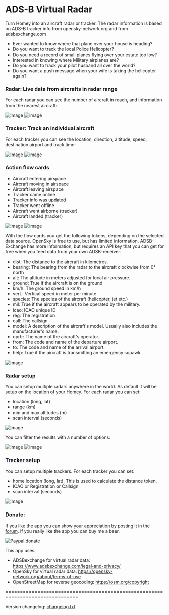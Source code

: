 # ADS-B Virtual Radar #

Turn Homey into an aircraft radar or tracker. The radar information is based on
ADS-B tracker info from opensky-network.org and from adsbexchange.com

* Ever wanted to know where that plane over your house is heading?
* Do you want to track the local Police Helicopter?
* Do you need a record of small planes flying over your estate too low?
* Interested in knowing where Military airplanes are?
* Do you want to track your pilot husband all over the world?
* Do you want a push message when your wife is taking the helicopter again?

### Radar: Live data from aircrafts in radar range ###
For each radar you can see the number of aircraft in reach, and information from
the nearest aircraft:

![image][mobile-card-image1]
![image][mobile-card-image2]

### Tracker: Track an individual aircraft ###
For each tracker you can see the location, direction, altitude, speed,
destination airport and track time:

![image][mobile-card-image3]
![image][mobile-card-image4]

### Action flow cards ###

* Aircraft entering airspace
* Aircraft moving in airspace
* Aircraft leaving airspace
* Tracker came online
* Tracker info was updated
* Tracker went offline
* Aircraft went airborne (tracker)
* Aircraft landed (tracker)

![image][flow-cards-image]
![image][flow-cards-image2]

With the flow cards you get the following tokens, depending on the selected data source.
OpenSky is free to use, but has limited information. ADSB-Exchange has more information, but
requires an API key that you can get for free when you feed data from your own ADSB-receiver. 

- dist: The distance to the aircraft in kilometres.
- bearing: The bearing from the radar to the aircraft clockwise from 0° north
- alt: The altitude in meters adjusted for local air pressure.
- ground: True if the aircraft is on the ground
- km/h: The ground speed in km/h
- vert.: Vertical speed in meter per minute.
- species: The species of the aircraft (helicopter, jet etc.)
- mil: True if the aircraft appears to be operated by the military.
- icao: ICAO unique ID
- reg: The registration
- call: The callsign
- model: A description of the aircraft's model. Usually also includes the manufacturer's name.
- oprtr: The name of the aircraft's operator.
- from: The code and name of the departure airport.
- to: The code and name of the arrival airport.
- help: True if the aircraft is transmitting an emergency squawk.

![image][flow-tokens-image]

### Radar setup ###
You can setup multiple radars anywhere in the world. As default it will be setup
on the location of your Homey. For each radar you can set:
* location (long, lat)
* range (km)
* min and max altitudes (m)
* scan interval (seconds)

![image][radar-setup-image]

You can filter the results with a number of options:

![image][radar-types-image]
![image][radar-filters-image]

### Tracker setup ###
You can setup multiple trackers. For each tracker you can set:
* home location (long, lat). This is used to calculate the distance token.
* ICAO or Registration or Callsign
* scan interval (seconds)

![image][tracker-setup-image]

### Donate: ###
If you like the app you can show your appreciation by posting it in the [forum].
If you really like the app you can buy me a beer.

[![Paypal donate][pp-donate-image]][pp-donate-link]

This app uses:
* ADSBexchange for virtual radar data: https://www.adsbexchange.com/legal-and-privacy/
* OpenSky for virtual radar data: https://opensky-network.org/about/terms-of-use
* OpenStreetMap for reverse geocoding: https://osm.org/copyright

===============================================================================

Version changelog: [changelog.txt]


[forum]: https://community.athom.com/t/14605
[pp-donate-link]: https://www.paypal.com/cgi-bin/webscr?cmd=_s-xclick&hosted_button_id=VB7VKG5Y28M6N
[pp-donate-image]: https://www.paypalobjects.com/en_US/i/btn/btn_donate_SM.gif
[mobile-card-image1]: https://forum.athom.com/uploads/editor/15/ihdfxcz99gqi.png
[mobile-card-image2]: https://forum.athom.com/uploads/editor/q9/d6qm30f4xoos.png
[flow-cards-image]: https://forum.athom.com/uploads/editor/9v/dtfe6xypxix2.png
[flow-tokens-image]: https://forum.athom.com/uploads/editor/ne/zgzazfbn41dt.png
[radar-setup-image]: https://forum.athom.com/uploads/editor/90/2xgahii2cc4v.png
[radar-types-image]: https://forum.athom.com/uploads/editor/iw/0arsbn5puffo.png
[radar-filters-image]: https://forum.athom.com/uploads/editor/pd/3kianuxsn1wy.png
[mobile-card-image3]: https://forum.athom.com/uploads/editor/dw/ww0hxtpi15su.png
[mobile-card-image4]: https://forum.athom.com/uploads/editor/hc/i0j0jp9ws0s8.png
[flow-cards-image2]: https://forum.athom.com/uploads/editor/yo/jbfshkqiizzo.png
[tracker-setup-image]: https://forum.athom.com/uploads/editor/n1/0hcbmperxz5j.png

[changelog.txt]: https://github.com/gruijter/com.gruijter.virtualradar/blob/master/changelog.txt